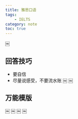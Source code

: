 ```yaml
---
title: 雅思口语
tags:
    - IELTS
category: note
toc: true
---
```


￼

## 回答技巧

* 要自信
* 尽量说感受，不要流水账
￼
￼

## 万能模版

￼
￼
￼
￼
